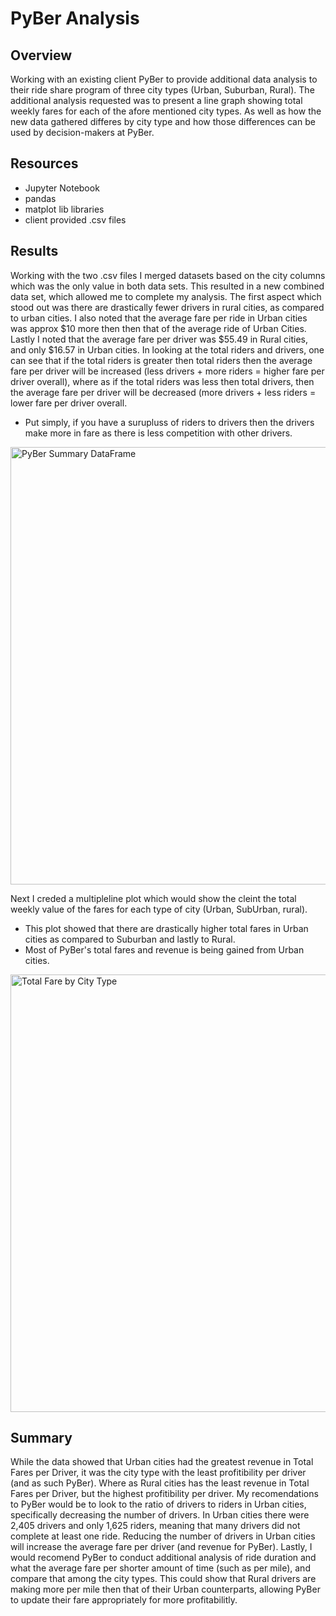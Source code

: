 # PyBer Analysis

## Overview 
Working with an existing client PyBer to provide additional data analysis to their ride share program of three city types (Urban, Suburban, Rural).  The additional analysis requested was to present a line graph showing total weekly fares for each of the afore mentioned city types.  As well as how the new data gathered differes by city type and how those differences can be used by decision-makers at PyBer.

## Resources
- Jupyter Notebook
- pandas
- matplot lib libraries
- client provided .csv files

## Results
Working with the two .csv files I merged datasets based on the city columns which was the only value in both data sets.  This resulted in a new combined data set, which allowed me to complete my analysis.  The first aspect which stood out was there are drastically fewer drivers in rural cities, as compared to urban cities.  I also noted that the average fare per ride in Urban cities was approx $10 more then then that of the average ride of Urban Cities.  Lastly I noted that the average fare per driver was $55.49 in Rural cities, and only $16.57 in Urban cities.  In looking at the total riders and drivers, one can see that if the total riders is greater then total riders then the average fare per driver will be increased (less drivers + more riders = higher fare per driver overall), where as if the total riders was less then total drivers, then the average fare per driver will be decreased (more drivers + less riders = lower fare per driver overall.

- Put simply, if you have a surupluss of riders to drivers then the drivers make more in fare as there is less competition with other drivers.

<img width="700" alt="PyBer Summary DataFrame" src="https://user-images.githubusercontent.com/104927745/179375233-133c4887-b4e9-45b1-a070-96447ae50f0e.PNG">

Next I creded a multipleline plot which would show the cleint the total weekly value of the fares for each type of city (Urban, SubUrban, rural).  
- This plot showed that there are drastically higher total fares in Urban cities as compared to Suburban and lastly to Rural.
- Most of PyBer's total fares and revenue is being gained from Urban cities.

<img width="700" alt="Total Fare by City Type" src="https://user-images.githubusercontent.com/104927745/179375173-52907ba4-186d-441a-8e84-3858578326e7.PNG">

## Summary
While the data showed that Urban cities had the greatest revenue in Total Fares per Driver, it was the city type with the least profitibility per driver (and as such PyBer).  Where as Rural cities has the least revenue in Total Fares per Driver, but the highest profitibility per driver.  My recomendations to PyBer would be to look to the ratio of drivers to riders in Urban cities, specifically decreasing the number of drivers.  In Urban cities there were 2,405 drivers and only 1,625 riders, meaning that many drivers did not complete at least one ride.  Reducing the number of drivers in Urban cities will increase the average fare per driver (and revenue for PyBer).  Lastly, I would recomend PyBer to conduct additional analysis of ride duration and what the average fare per shorter amount of time (such as per mile), and compare that among the city types.  This could show that Rural drivers are making more per mile then that of their Urban counterparts, allowing PyBer to update their fare appropriately for more profitabilitly.
